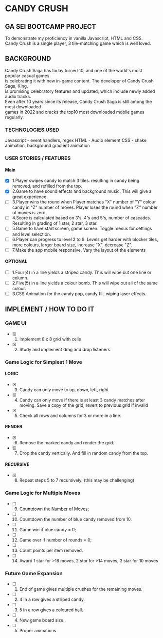 # CANDY CRUSH #
## GA SEI BOOTCAMP PROJECT ##
To demonstrate my proficiency in vanilla Javascript, HTML and CSS.  
Candy Crush is a single player, 3 tile-matching game which is well loved.

## BACKGROUND ###

Candy Crush Saga has today turned 10, and one of the world's most popular casual games  
is celebrating it with new in-game content. The developer of Candy Crush Saga, King,  
is promising celebratory features and updated, which include newly added audio tracks.  
Even after 10 years since its release, Candy Crush Saga is still among the most downloaded  
games in 2022 and cracks the top10 most downloaded mobile games regularly.

### TECHNOLOGIES USED ###
Javascript - event handlers, regex
HTML - Audio element
CSS - shake animation, background gradient animation

### USER STORIES / FEATURES ###
#### Main ###
- [x] 1.Player swipes candy to match 3 tiles. resulting in candy being removed, and refilled from the top.
- [x] 2.Game to have sound effects and background music. This will give a great experience.
- [ ] 3.Player wins the round when Player matches "X" number of "Y" colour candy in "Z" number of moves. Player loses the round when "Z" number of moves is zero.
- [ ] 4.Score is calculated based on 3's, 4's and 5's, number of cascades. Resulting in grading of 1 star, 2 star, 3 star.
- [ ] 5.Game to have start screen, game screen. Toggle menus for settings and level selection.
- [ ] 6.Player can progress to level 2 to 9. Levels get harder with blocker tiles, more colours, larger board size, increase "X", decrease "Z".
- [ ] 7.Make the app mobile responsive. Vary the layout of the elements

#### OPTIONAL ####
- [ ] 1.Four(4) in a line yields a striped candy. This will wipe out one line or column.
- [ ] 2.Five(5) in a line yields a colour bomb. This will wipe out all of the same colour.
- [ ] 3.CSS Animation for the candy pop, candy fill, wiping laser effects.

## IMPLEMENT / HOW TO DO IT ##

### GAME UI ###
- [x] 1. Implement 8 x 8 grid with cells
- [x] 2. Study and implement drag and drop listeners
### Game Logic for Simplest 1 Move ###
#### LOGIC ####
- [x] 3. Candy can only move to up, down, left, right
- [x] 4. Candy can only move if there is at least 3 candy matches after moving. Save a copy of the grid, revert to previous grid if invalid
- [x] 5. Check all rows and columns for 3 or more in a line.
#### RENDER ####
- [x] 6. Remove the marked candy and render the grid.
- [x] 7. Drop the candy vertically. And fill in random candy from the top.
#### RECURSIVE ####
- [x] 8. Repeat steps 5 to 7 recursively. (this may be challenging)

### Game Logic for Multiple Moves ###
- [ ] 9. Countdown the Number of Moves;
- [ ] 10. Countdown the number of blue candy removed from 10.
- [ ] 11. Game win if blue candy = 0;
- [ ] 12. Game over if number of rounds = 0;
- [ ] 13. Count points per item removed. 
- [ ] 14. Award 1 star for >18 moves, 2 star for >14 moves, 3 star for 10 moves

### Future Game Expansion ###
- [ ] 1. End of game gives multiple crushes for the remaining moves.
- [ ] 2. 4 in a row gives a striped candy.
- [ ] 3. 5 in a row gives a coloured ball.
- [ ] 4. New game board size.
- [ ] 5. Proper animations


